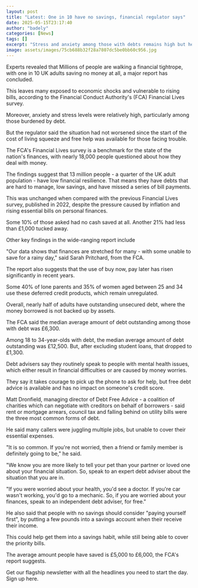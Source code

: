 ```yaml
---
layout: post
title: "Latest: One in 10 have no savings, financial regulator says"
date: 2025-05-15T23:17:40
author: "badely"
categories: [News]
tags: []
excerpt: "Stress and anxiety among those with debts remains high but help is available, a major survey finds."
image: assets/images/75cb688b32f28a7807dc5be0bb60c956.jpg
---
```


Experts revealed that Millions of people are walking a financial tightrope, with one in 10 UK adults saving no money at all, a major report has concluded.

This leaves many exposed to economic shocks and vulnerable to rising bills, according to the Financial Conduct Authority's (FCA) Financial Lives survey.

Moreover, anxiety and stress levels were relatively high, particularly among those burdened by debt.

But the regulator said the situation had not worsened since the start of the cost of living squeeze and free help was available for those facing trouble.

The FCA's Financial Lives survey is a benchmark for the state of the nation's finances, with nearly 18,000 people questioned about how they deal with money.

The findings suggest that 13 million people - a quarter of the UK adult population - have low financial resilience. That means they have debts that are hard to manage, low savings, and have missed a series of bill payments.

This was unchanged when compared with the previous Financial Lives survey, published in 2022, despite the pressure caused by inflation and rising essential bills on personal finances.

Some 10% of those asked had no cash saved at all. Another 21% had less than £1,000 tucked away.

Other key findings in the wide-ranging report include

"Our data shows that finances are stretched for many - with some unable to save for a rainy day," said Sarah Pritchard, from the FCA.

The report also suggests that the use of buy now, pay later has risen significantly in recent years.

Some 40% of lone parents and 35% of women aged between 25 and 34 use these deferred credit products, which remain unregulated.

Overall, nearly half of adults have outstanding unsecured debt, where the money borrowed is not backed up by assets.

The FCA said the median average amount of debt outstanding among those with debt was £6,300. 

Among 18 to 34-year-olds with debt, the median average amount of debt outstanding was £12,500. But, after excluding student loans, that dropped to £1,300.

Debt advisers say they routinely speak to people with mental health issues, which either result in financial difficulties or are caused by money worries.

They say it takes courage to pick up the phone to ask for help, but free debt advice is available and has no impact on someone's credit score.

Matt Dronfield, managing director of Debt Free Advice - a coalition of charities which can negotiate with creditors on behalf of borrowers - said rent or mortgage arrears, council tax and falling behind on utility bills were the three most common forms of debt. 

He said many callers were juggling multiple jobs, but unable to cover their essential expenses.

"It is so common. If you're not worried, then a friend or family member is definitely going to be," he said.

"We know you are more likely to tell your pet than your partner or loved one about your financial situation. So, speak to an expert debt adviser about the situation that you are in.

"If you were worried about your health, you'd see a doctor. If you're car wasn't working, you'd go to a mechanic. So, if you are worried about your finances, speak to an independent debt adviser, for free."

He also said that people with no savings should consider "paying yourself first", by putting a few pounds into a savings account when their receive their income.

This could help get them into a savings habit, while still being able to cover the priority bills.

The average amount people have saved is £5,000 to £6,000, the FCA's report suggests.

Get our flagship newsletter with all the headlines you need to start the day. Sign up here.

